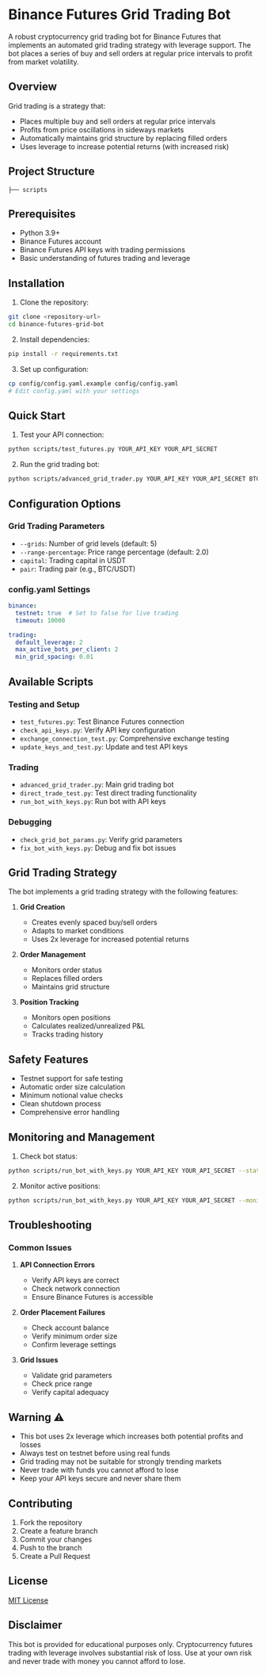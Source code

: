 # Binance Futures Grid Trading Bot

A robust cryptocurrency grid trading bot for Binance Futures that implements an automated grid trading strategy with leverage support. The bot places a series of buy and sell orders at regular price intervals to profit from market volatility.

## Overview

Grid trading is a strategy that:
- Places multiple buy and sell orders at regular price intervals
- Profits from price oscillations in sideways markets
- Automatically maintains grid structure by replacing filled orders
- Uses leverage to increase potential returns (with increased risk)

## Project Structure

```
├── scripts
```

## Prerequisites

- Python 3.9+
- Binance Futures account
- Binance Futures API keys with trading permissions
- Basic understanding of futures trading and leverage

## Installation

1. Clone the repository:

```bash
git clone <repository-url>
cd binance-futures-grid-bot
```

2. Install dependencies:
```bash
pip install -r requirements.txt
```

3. Set up configuration:
```bash
cp config/config.yaml.example config/config.yaml
# Edit config.yaml with your settings
```

## Quick Start

1. Test your API connection:
```bash
python scripts/test_futures.py YOUR_API_KEY YOUR_API_SECRET
```

2. Run the grid trading bot:
```bash
python scripts/advanced_grid_trader.py YOUR_API_KEY YOUR_API_SECRET BTC/USDT 300 --grids 5 --range-percentage 2.0
```

## Configuration Options

### Grid Trading Parameters

- `--grids`: Number of grid levels (default: 5)
- `--range-percentage`: Price range percentage (default: 2.0)
- `capital`: Trading capital in USDT
- `pair`: Trading pair (e.g., BTC/USDT)

### config.yaml Settings

```yaml
binance:
  testnet: true  # Set to false for live trading
  timeout: 10000

trading:
  default_leverage: 2
  max_active_bots_per_client: 2
  min_grid_spacing: 0.01
```

## Available Scripts

### Testing and Setup
- `test_futures.py`: Test Binance Futures connection
- `check_api_keys.py`: Verify API key configuration
- `exchange_connection_test.py`: Comprehensive exchange testing
- `update_keys_and_test.py`: Update and test API keys

### Trading
- `advanced_grid_trader.py`: Main grid trading bot
- `direct_trade_test.py`: Test direct trading functionality
- `run_bot_with_keys.py`: Run bot with API keys

### Debugging
- `check_grid_bot_params.py`: Verify grid parameters
- `fix_bot_with_keys.py`: Debug and fix bot issues

## Grid Trading Strategy

The bot implements a grid trading strategy with the following features:

1. **Grid Creation**
   - Creates evenly spaced buy/sell orders
   - Adapts to market conditions
   - Uses 2x leverage for increased potential returns

2. **Order Management**
   - Monitors order status
   - Replaces filled orders
   - Maintains grid structure

3. **Position Tracking**
   - Monitors open positions
   - Calculates realized/unrealized P&L
   - Tracks trading history

## Safety Features

- Testnet support for safe testing
- Automatic order size calculation
- Minimum notional value checks
- Clean shutdown process
- Comprehensive error handling

## Monitoring and Management

1. Check bot status:
```bash
python scripts/run_bot_with_keys.py YOUR_API_KEY YOUR_API_SECRET --status
```

2. Monitor active positions:
```bash
python scripts/run_bot_with_keys.py YOUR_API_KEY YOUR_API_SECRET --monitor
```

## Troubleshooting

### Common Issues

1. **API Connection Errors**
   - Verify API keys are correct
   - Check network connection
   - Ensure Binance Futures is accessible

2. **Order Placement Failures**
   - Check account balance
   - Verify minimum order size
   - Confirm leverage settings

3. **Grid Issues**
   - Validate grid parameters
   - Check price range
   - Verify capital adequacy

## Warning ⚠️

- This bot uses 2x leverage which increases both potential profits and losses
- Always test on testnet before using real funds
- Grid trading may not be suitable for strongly trending markets
- Never trade with funds you cannot afford to lose
- Keep your API keys secure and never share them

## Contributing

1. Fork the repository
2. Create a feature branch
3. Commit your changes
4. Push to the branch
5. Create a Pull Request

## License

[MIT License](LICENSE)

## Disclaimer

This bot is provided for educational purposes only. Cryptocurrency futures trading with leverage involves substantial risk of loss. Use at your own risk and never trade with money you cannot afford to lose.
